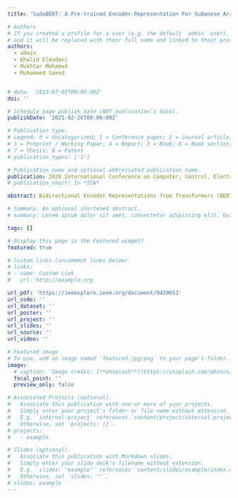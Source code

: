```yaml
---
title: 'SudaBERT: A Pre-trained Encoder Representation For Sudanese Arabic Dialect'

# Authors
# If you created a profile for a user (e.g. the default `admin` user), write the username (folder name) here
# and it will be replaced with their full name and linked to their profile.
authors:
  - admin
  - Khalid Elmadani
  - Mukhtar Mohamed
  - Muhammed Saeed


# date: '2013-07-01T00:00:00Z'
doi: ''

# Schedule page publish date (NOT publication's date).
publishDate: '2021-02-26T00:00:00Z'

# Publication type.
# Legend: 0 = Uncategorized; 1 = Conference paper; 2 = Journal article;
# 3 = Preprint / Working Paper; 4 = Report; 5 = Book; 6 = Book section;
# 7 = Thesis; 8 = Patent
# publication_types: ['1']

# Publication name and optional abbreviated publication name.
publication: 2020 International Conference on Computer, Control, Electrical, and Electronics Engineering (ICCCEEE)
# publication_short: In *ICW*

abstract: Bidirectional Encoder Representations from Transformers (BERT) has proven to be very efficient at Natural Language Understanding (NLU), as it allows to achieve state-of-the-art results in most NLU tasks. In this work we aim to utilize the power of BERT in Sudanese Arabic dialect, producing word representation for sentences in Sudanese dialect . We collected over 7 million sentences in Sudanese dialect which is used to resume the training of the original pre-trained Arabic-BERT. Our model -SudaBERT- has achieved better performance on the Sudanese Sentiment Analysis task, this clarifies that SudaBERT works better in understanding Sudanese Dialect which is the domain we are interested in.

# Summary. An optional shortened abstract.
# summary: Lorem ipsum dolor sit amet, consectetur adipiscing elit. Duis posuere tellus ac convallis placerat. Proin tincidunt magna sed ex sollicitudin condimentum.

tags: []

# Display this page in the Featured widget?
featured: true

# Custom links (uncomment lines below)
# links:
# - name: Custom Link
#   url: http://example.org

url_pdf: 'https://ieeexplore.ieee.org/document/9429651'
url_code: ''
url_dataset: ''
url_poster: ''
url_project: ''
url_slides: ''
url_source: ''
url_video: ''

# Featured image
# To use, add an image named `featured.jpg/png` to your page's folder.
image:
  # caption: 'Image credit: [**Unsplash**](https://unsplash.com/photos/pLCdAaMFLTE)'
  focal_point: ''
  preview_only: false

# Associated Projects (optional).
#   Associate this publication with one or more of your projects.
#   Simply enter your project's folder or file name without extension.
#   E.g. `internal-project` references `content/project/internal-project/index.md`.
#   Otherwise, set `projects: []`.
# projects:
#   - example

# Slides (optional).
#   Associate this publication with Markdown slides.
#   Simply enter your slide deck's filename without extension.
#   E.g. `slides: "example"` references `content/slides/example/index.md`.
#   Otherwise, set `slides: ""`.
# slides: example
---
```


<!-- {{% callout note %}}
Click the _Cite_ button above to demo the feature to enable visitors to import publication metadata into their reference management software.
{{% /callout %}}

{{% callout note %}}
Create your slides in Markdown - click the _Slides_ button to check out the example.
{{% /callout %}}

Supplementary notes can be added here, including [code, math, and images](https://wowchemy.com/docs/writing-markdown-latex/). -->
